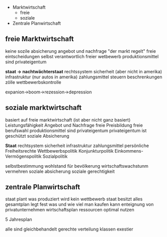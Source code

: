 
+ Marktwirtschaft
	+ freie
	+ soziale
+ Zentrale Planwirtschaft

## freie Marktwirtschaft

keine sozile absicherung
angebot und nachfrage
"der markt regelt"
freie eintscheidungen
selbst verantwortlich
freier wetbewerb
produktionsmittel sind privateigentum

**staat -> nachtwächterstaat**
rechtssystem
sicherheit (aber nicht in amerika)
infrastruktur (nur autos in amerika)
zahlungsmittel
steuern
beschrenkungen zölle
wettbewerbskontrolle

expanion->boom->rezession->depression

## soziale marktwirtschaft

basiert auf freie marktwirtschaft (ist aber nicht ganz basiert)
Leistungsfähigkeit
Angebot und Nachfrage
freie Preisbildung
freie berufswahl
produktionsmittel sind privateigentum
privateigentum ist geschützt
soziale Absicherung

**Staat**
rechtsystem
sicherheit
infrastruktur
zahlungsmittel
persönliche Freiheitsrechte 
Wettbewerbspolitik
Konjunkturpolitik
Einkommens- Vermögenspolitik
Sozialpolitik

selbstbestimmung 
wohlstand für bevölkerung
wirtschaftswachstunm vermehren
soziale absicherung
soziale gerechtigkeit

## zentrale Planwirtschaft

staat plant was produziert wird
kein wettbewerb
staat besitzt alles
gesamtplan legt fest was und wie viel man kaufen kann
enteignung von privatunternehmen
wirtschaftsplan
	ressourcen optimal nutzen

5 Jahresplan

alle sind gleichbehandelt
gerechte verteilung
klassen exestier